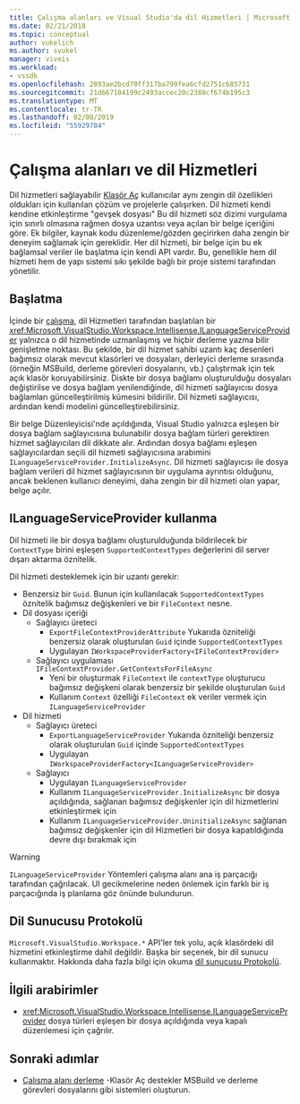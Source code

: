 ```yaml
---
title: Çalışma alanları ve Visual Studio'da dil Hizmetleri | Microsoft Docs
ms.date: 02/21/2018
ms.topic: conceptual
author: vukelich
ms.author: svukel
manager: viveis
ms.workload:
- vssdk
ms.openlocfilehash: 2893ae2bcd70ff317ba799fea6cfd2751c685731
ms.sourcegitcommit: 21d667104199c2493accec20c2388cf674b195c3
ms.translationtype: MT
ms.contentlocale: tr-TR
ms.lasthandoff: 02/08/2019
ms.locfileid: "55929784"
---
```

# <a name="workspaces-and-language-services"></a>Çalışma alanları ve dil Hizmetleri

Dil hizmetleri sağlayabilir [Klasör Aç](../ide/develop-code-in-visual-studio-without-projects-or-solutions.md) kullanıcılar aynı zengin dil özellikleri oldukları için kullanılan çözüm ve projelerle çalışırken. Dil hizmeti kendi kendine etkinleştirme "gevşek dosyası" Bu dil hizmeti söz dizimi vurgulama için sınırlı olmasına rağmen dosya uzantısı veya açılan bir belge içeriğini göre. Ek bilgiler, kaynak kodu düzenleme/gözden geçirirken daha zengin bir deneyim sağlamak için gereklidir. Her dil hizmeti, bir belge için bu ek bağlamsal veriler ile başlatma için kendi API vardır. Bu, genellikle hem dil hizmeti hem de yapı sistemi sıkı şekilde bağlı bir proje sistemi tarafından yönetilir.

## <a name="initialization"></a>Başlatma

İçinde bir [çalışma](workspaces.md), dil Hizmetleri tarafından başlatılan bir <xref:Microsoft.VisualStudio.Workspace.Intellisense.ILanguageServiceProvider> yalnızca o dil hizmetinde uzmanlaşmış ve hiçbir derleme yazma bilir genişletme noktası. Bu şekilde, bir dil hizmet sahibi uzantı kaç desenleri bağımsız olarak mevcut klasörleri ve dosyaları, derleyici derleme sırasında (örneğin MSBuild, derleme görevleri dosyalarını, vb.) çalıştırmak için tek açık klasör koruyabilirsiniz. Diskte bir dosya bağlamı oluşturulduğu dosyaları değiştirilse ve dosya bağlam yenilendiğinde, dil hizmeti sağlayıcısı dosya bağlamları güncelleştirilmiş kümesini bildirilir. Dil hizmeti sağlayıcısı, ardından kendi modelini güncelleştirebilirsiniz.

Bir belge Düzenleyicisi'nde açıldığında, Visual Studio yalnızca eşleşen bir dosya bağlam sağlayıcısına bulunabilir dosya bağlam türleri gerektiren hizmet sağlayıcıları dil dikkate alır. Ardından dosya bağlamı eşleşen sağlayıcılardan seçili dil hizmeti sağlayıcısına arabimini `ILanguageServiceProvider.InitializeAsync`. Dil hizmeti sağlayıcısı ile dosya bağlam verileri dil hizmet sağlayıcısının bir uygulama ayrıntısı olduğunu, ancak beklenen kullanıcı deneyimi, daha zengin bir dil hizmeti olan yapar, belge açılır.

## <a name="using-ilanguageserviceprovider"></a>ILanguageServiceProvider kullanma

Dil hizmeti ile bir dosya bağlamı oluşturulduğunda bildirilecek bir `ContextType` birini eşleşen `SupportedContextTypes` değerlerini dil server dışarı aktarma öznitelik.

Dil hizmeti desteklemek için bir uzantı gerekir:

- Benzersiz bir `Guid`. Bunun için kullanılacak `SupportedContextTypes` öznitelik bağımsız değişkenleri ve bir `FileContext` nesne.
- Dil dosyası içeriği
  - Sağlayıcı üreteci
    - `ExportFileContextProviderAttribute` Yukarıda özniteliği benzersiz olarak oluşturulan `Guid` içinde `SupportedContextTypes`
    - Uygulayan `IWorkspaceProviderFactory<IFileContextProvider>`
  - Sağlayıcı uygulaması `IFileContextProvider.GetContextsForFileAsync`
    - Yeni bir oluşturmak `FileContext` ile `contextType` oluşturucu bağımsız değişkeni olarak benzersiz bir şekilde oluşturulan `Guid`
    - Kullanım `Context` özelliği `FileContext` ek veriler vermek için `ILanguageServiceProvider`
- Dil hizmeti
  - Sağlayıcı üreteci
    - `ExportLanguageServiceProvider` Yukarıda özniteliği benzersiz olarak oluşturulan `Guid` içinde `SupportedContextTypes`
    - Uygulayan `IWorkspaceProviderFactory<ILanguageServiceProvider>`
  - Sağlayıcı
    - Uygulayan `ILanguageServiceProvider`
    - Kullanım `ILanguageServiceProvider.InitializeAsync` bir dosya açıldığında, sağlanan bağımsız değişkenler için dil hizmetlerini etkinleştirmek için
    - Kullanım `ILanguageServiceProvider.UninitializeAsync` sağlanan bağımsız değişkenler için dil Hizmetleri bir dosya kapatıldığında devre dışı bırakmak için

>[!WARNING]
>`ILanguageServiceProvider` Yöntemleri çalışma alanı ana iş parçacığı tarafından çağrılacak. UI gecikmelerine neden önlemek için farklı bir iş parçacığında iş planlama göz önünde bulundurun.

## <a name="language-server-protocol"></a>Dil Sunucusu Protokolü

`Microsoft.VisualStudio.Workspace.*` API'ler tek yolu, açık klasördeki dil hizmetini etkinleştirme dahil değildir. Başka bir seçenek, bir dil sunucu kullanmaktır. Hakkında daha fazla bilgi için okuma [dil sunucusu Protokolü](language-server-protocol.md).

## <a name="related-interfaces"></a>İlgili arabirimler

- <xref:Microsoft.VisualStudio.Workspace.Intellisense.ILanguageServiceProvider> dosya türleri eşleşen bir dosya açıldığında veya kapalı düzenlemesi için çağrılır.

## <a name="next-steps"></a>Sonraki adımlar

* [Çalışma alanı derleme](workspace-build.md) -Klasör Aç destekler MSBuild ve derleme görevleri dosyalarını gibi sistemleri oluşturun.